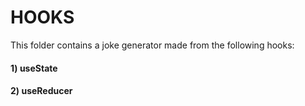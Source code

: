 # HOOKS
This folder contains a joke generator made from the following hooks:
####   1) useState
####   2) useReducer
      

